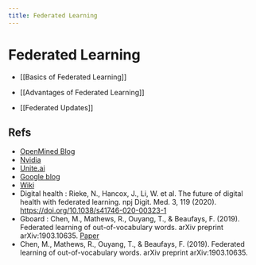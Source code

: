 ```yaml
---
title: Federated Learning
---
```


# Federated Learning
- [[Basics of Federated Learning]]

- [[Advantages of Federated Learning]]

- [[Federated Updates]] 

## Refs
- [OpenMined Blog](https://blog.openmined.org/upgrade-to-federated-learning-in-10-lines/)
- [Nvidia](https://blogs.nvidia.com/blog/2019/10/13/what-is-federated-learning/)
- [Unite.ai](https://www.unite.ai/what-is-federated-learning/)
- [Google blog](https://ai.googleblog.com/2017/04/federated-learning-collaborative.html)
- [Wiki](https://en.wikipedia.org/wiki/Federated_learning)
- Digital health : Rieke, N., Hancox, J., Li, W. et al. The future of digital health with federated learning. npj Digit. Med. 3, 119 (2020). https://doi.org/10.1038/s41746-020-00323-1
- Gboard : Chen, M., Mathews, R., Ouyang, T., & Beaufays, F. (2019). Federated learning of out-of-vocabulary words. arXiv preprint arXiv:1903.10635. [Paper](https://arxiv.org/pdf/1903.10635.pdf)
- Chen, M., Mathews, R., Ouyang, T., & Beaufays, F. (2019). Federated learning of out-of-vocabulary words. arXiv preprint arXiv:1903.10635.




































